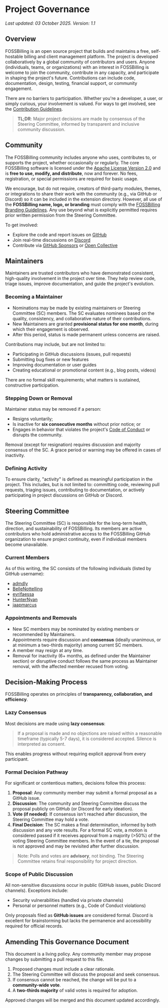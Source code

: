 # Project Governance

*Last updated: 03 October 2025.*
*Version: 1.1*

## Overview

FOSSBilling is an open source project that builds and maintains a free, self-hostable billing and client management platform. The project is developed collaboratively by a global community of contributors and users. Anyone (individuals, teams, or organizations) with an interest in FOSSBilling is welcome to join the community, contribute in any capacity, and participate in shaping the project's future. Contributions can include code, documentation, design, testing, financial support, or community engagement.

There are no barriers to participation. Whether you're a developer, a user, or simply curious, your involvement is valued. For ways to get involved, see the [Contribution Guidelines](https://github.com/FOSSBilling/FOSSBilling/blob/main/CONTRIBUTING.md).

> **TL;DR**: Major project decisions are made by consensus of the Steering Committee, informed by transparent and inclusive community discussion.

## Community

The FOSSBilling community includes anyone who uses, contributes to, or supports the project, whether occasionally or regularly. The core FOSSBilling software is licensed under the [Apache License Version 2.0](https://github.com/FOSSBilling/FOSSBilling/blob/main/LICENSE) and is **free to use, modify, and distribute**, now and forever. No fees, registration, or special permissions are required for basic usage.

We encourage, but do not require, creators of third-party modules, themes, or integrations to share their work with the community (e.g., via GitHub or Discord) so it can be included in the extension directory. However, all use of the **FOSSBilling name, logo, or branding** must comply with the [FOSSBilling Branding Guidelines](https://github.com/FOSSBilling/branding#readme). Any use beyond what is explicitly permitted requires prior written permission from the Steering Committee.

To get involved:

- Explore the code and report issues on [GitHub](https://github.com/FOSSBilling/FOSSBilling)
- Join real-time discussions on [Discord](https://discord.gg/fossbilling)
- Contribute via [GitHub Sponsors](https://github.com/sponsors/FOSSBilling) or [Open Collective](https://opencollective.com/FOSSBilling)

## Maintainers

Maintainers are trusted contributors who have demonstrated consistent, high-quality involvement in the project over time. They help review code, triage issues, improve documentation, and guide the project's evolution.

### Becoming a Maintainer

- Nominations may be made by existing maintainers or Steering Committee (SC) members. The SC evaluates nominees based on the quality, consistency, and collaborative nature of their contributions.
- New Maintainers are granted **provisional status for one month**, during which their engagement is observed.
- After this period, status is made permanent unless concerns are raised.

Contributions may include, but are not limited to:

- Participating in GitHub discussions (issues, pull requests)
- Submitting bug fixes or new features
- Improving documentation or user guides
- Creating educational or promotional content (e.g., blog posts, videos)

There are no formal skill requirements; what matters is sustained, constructive participation.

### Stepping Down or Removal

Maintainer status may be removed if a person:

- Resigns voluntarily;
- Is inactive for **six consecutive months** without prior notice; or
- Engages in behavior that violates the project's [Code of Conduct](https://github.com/FOSSBilling/FOSSBilling/blob/main/CODE_OF_CONDUCT.md) or disrupts the community.

Removal (except for resignation) requires discussion and majority consensus of the SC. A grace period or warning may be offered in cases of inactivity.

### Defining Activity

To ensure clarity, "activity" is defined as meaningful participation in the project. This includes, but is not limited to: committing code, reviewing pull requests, triaging issues, contributing to documentation, or actively participating in project discussions on GitHub or Discord.

## Steering Committee

The Steering Committee (SC) is responsible for the long-term health, direction, and sustainability of FOSSBilling. Its members are active contributors who hold administrative access to the FOSSBilling GitHub organization to ensure project continuity, even if individual members become unavailable.

### Current Members

As of this writing, the SC consists of the following individuals (listed by GitHub username):

- [admdly](https://github.com/admdly)
- [BelleNottelling](https://github.com/BelleNottelling)
- [evrifaessa](https://github.com/evrifaessa)
- [HunterNyan](https://github.com/HunterNyan)
- [jaapmarcus](https://github.com/jaapmarcus)

### Appointments and Removals

- New SC members may be nominated by existing members or recommended by Maintainers.
- Appointments require discussion and **consensus** (ideally unanimous, or at minimum a two-thirds majority) among current SC members.
- A member may resign at any time.
- Removal for inactivity (6+ months, as defined under the Maintainer section) or disruptive conduct follows the same process as Maintainer removal, with the affected member recused from voting.

## Decision-Making Process

FOSSBilling operates on principles of **transparency, collaboration, and efficiency**.

### Lazy Consensus

Most decisions are made using **lazy consensus**:
> If a proposal is made and no objections are raised within a reasonable timeframe (typically 5-7 days), it is considered accepted. Silence is interpreted as consent.

This enables progress without requiring explicit approval from every participant.

### Formal Decision Pathway

For significant or contentious matters, decisions follow this process:

1. **Proposal**: Any community member may submit a formal proposal as a GitHub issue.
2. **Discussion**: The community and Steering Committee discuss the proposal publicly on GitHub (or Discord for early ideation).
3. **Vote (if needed)**: If consensus isn't reached after discussion, the Steering Committee may hold a vote.
4. **Final Decision**: The SC makes a final determination, informed by both discussion and any vote results. For a formal SC vote, a motion is considered passed if it receives approval from a majority (>50%) of the voting Steering Committee members. In the event of a tie, the proposal is not approved and may be revisited after further discussion.

> Note: Polls and votes are **advisory**, not binding. The Steering Committee retains final responsibility for project direction.

### Scope of Public Discussion

All non-sensitive discussions occur in public (GitHub issues, public Discord channels). Exceptions include:

- Security vulnerabilities (handled via private channels)
- Personal or personnel matters (e.g., Code of Conduct violations)

Only proposals filed as **GitHub issues** are considered formal. Discord is excellent for brainstorming but lacks the permanence and accessibility required for official records.

## Amending This Governance Document

This document is a living policy. Any community member may propose changes by submitting a pull request to this file.

1. Proposed changes must include a clear rationale.
2. The Steering Committee will discuss the proposal and seek consensus.
3. If consensus cannot be reached, the change will be put to a **community-wide vote**.
4. A **two-thirds majority** of valid votes is required for adoption.

Approved changes will be merged and this document updated accordingly.
